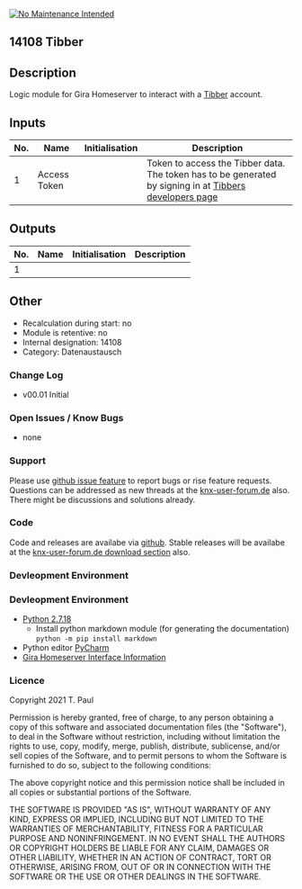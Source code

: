 [![No Maintenance Intended](http://unmaintained.tech/badge.svg)](http://unmaintained.tech/)
## 14108 Tibber

## Description 

Logic module for Gira Homeserver to interact with a [Tibber](https://www.tibber.com) account.

## Inputs

| No. | Name | Initialisation | Description |
| --- | --- | --- | --- |
| 1 | Access Token | | Token to access the Tibber data. The token has to be generated by signing in at [Tibbers developers page](https://developer.tibber.com/) |

## Outputs

| No. | Name | Initialisation | Description |
| --- | --- | --- | --- |
| 1 ||||

## Other

- Recalculation during start: no
- Module is retentive: no
- Internal designation: 14108
- Category: Datenaustausch

### Change Log

- v00.01	Initial

### Open Issues / Know Bugs

- none

### Support

Please use [github issue feature](https://github.com/En3rGy/14108_tibber/issues) to report bugs or rise feature requests.
Questions can be addressed as new threads at the [knx-user-forum.de](https://knx-user-forum.de) also. There might be discussions and solutions already.


### Code

Code and releases are availabe via [github](https://github.com/En3rGy/14108_tibber). Stable releases will be availabe at the [knx-user-forum.de download section](https://service.knx-user-forum.de/?comm=download) also.

### Devleopment Environment

### Devleopment Environment

- [Python 2.7.18](https://www.python.org/download/releases/2.7/)
    - Install python markdown module (for generating the documentation) `python -m pip install markdown`
- Python editor [PyCharm](https://www.jetbrains.com/pycharm/)
- [Gira Homeserver Interface Information](http://www.hs-help.net/hshelp/gira/other_documentation/Schnittstelleninformationen.zip)


### Licence

Copyright 2021 T. Paul

Permission is hereby granted, free of charge, to any person obtaining a copy of this software and associated documentation files (the "Software"), to deal in the Software without restriction, including without limitation the rights to use, copy, modify, merge, publish, distribute, sublicense, and/or sell copies of the Software, and to permit persons to whom the Software is furnished to do so, subject to the following conditions:

The above copyright notice and this permission notice shall be included in all copies or substantial portions of the Software.

THE SOFTWARE IS PROVIDED "AS IS", WITHOUT WARRANTY OF ANY KIND, EXPRESS OR IMPLIED, INCLUDING BUT NOT LIMITED TO THE WARRANTIES OF MERCHANTABILITY, FITNESS FOR A PARTICULAR PURPOSE AND NONINFRINGEMENT. IN NO EVENT SHALL THE AUTHORS OR COPYRIGHT HOLDERS BE LIABLE FOR ANY CLAIM, DAMAGES OR OTHER LIABILITY, WHETHER IN AN ACTION OF CONTRACT, TORT OR OTHERWISE, ARISING FROM, OUT OF OR IN CONNECTION WITH THE SOFTWARE OR THE USE OR OTHER DEALINGS IN THE SOFTWARE.

